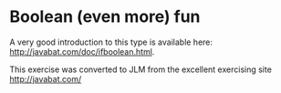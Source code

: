 
# Boolean (even more) fun #

A very good introduction to this type is available here:
http://javabat.com/doc/ifboolean.html.

This exercise was converted to JLM from the excellent exercising site http://javabat.com/

